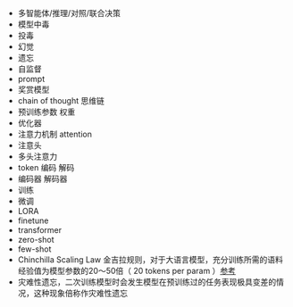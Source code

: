 * 多智能体/推理/对照/联合决策
* 模型中毒
* 投毒
* 幻觉
* 遗忘
* 自监督
* prompt
* 奖赏模型
* chain of thought 思维链
* 预训练参数 权重
* 优化器
* 注意力机制 attention
* 注意头
* 多头注意力
* token 编码 解码
* 编码器 解码器
* 训练
* 微调
* LORA
* finetune
* transformer
* zero-shot
* few-shot
* Chinchilla Scaling Law 金吉拉规则，对于大语言模型，充分训练所需的语料经验值为模型参数的20～50倍（ 20 tokens per param ）[参考](https://lifearchitect.ai/chinchilla/#:~:text=In%20Sep%2F2022%2C%20DeepMind%20%28Chinchilla%20paper%29%20found%20new%20data,train%20a%20data-optimal%20LLM%20of%20size%2070B%20parameters)
* 灾难性遗忘，二次训练模型时会发生模型在预训练过的任务表现极具变差的情况，这种现象倍称作灾难性遗忘
